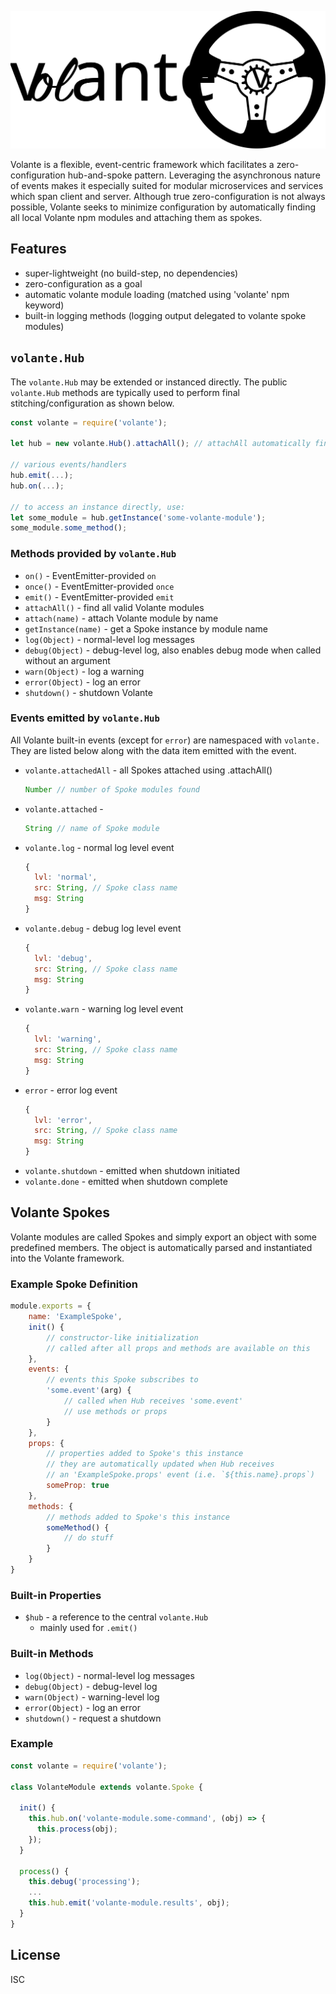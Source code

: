 ![volante](https://raw.githubusercontent.com/msmiley/msmiley.github.io/master/volante-with-text.svg?sanitize=true)

Volante is a flexible, event-centric framework which facilitates a zero-configuration hub-and-spoke pattern. Leveraging the asynchronous nature of events makes it especially suited for modular microservices and services which span client and server. Although true zero-configuration is not always possible, Volante seeks to minimize configuration by automatically finding all local Volante npm modules and attaching them as spokes.

## Features

- super-lightweight (no build-step, no dependencies)
- zero-configuration as a goal
- automatic volante module loading (matched using 'volante' npm keyword)
- built-in logging methods (logging output delegated to volante spoke modules)

## `volante.Hub`

The `volante.Hub` may be extended or instanced directly. The public `volante.Hub` methods are typically used to perform final stitching/configuration as shown below.

```js
const volante = require('volante');

let hub = new volante.Hub().attachAll(); // attachAll automatically finds all local Volante modules

// various events/handlers
hub.emit(...);
hub.on(...);

// to access an instance directly, use:
let some_module = hub.getInstance('some-volante-module');
some_module.some_method();

```

### Methods provided by `volante.Hub`

- `on()` - EventEmitter-provided `on`
- `once()` - EventEmitter-provided `once`
- `emit()` - EventEmitter-provided `emit`
- `attachAll()` - find all valid Volante modules
- `attach(name)` - attach Volante module by name
- `getInstance(name)` - get a Spoke instance by module name
- `log(Object)` - normal-level log messages
- `debug(Object)` - debug-level log, also enables debug mode when called without an argument
- `warn(Object)` - log a warning
- `error(Object)` - log an error
- `shutdown()` - shutdown Volante

### Events emitted by `volante.Hub`

All Volante built-in events (except for `error`) are namespaced with `volante.` They are listed below along with the data item emitted with the event.

- `volante.attachedAll` - all Spokes attached using .attachAll()
  ```js
  Number // number of Spoke modules found
  ```
- `volante.attached` -
  ```js
  String // name of Spoke module
  ```
- `volante.log` - normal log level event
  ```js
  {
    lvl: 'normal',
    src: String, // Spoke class name
    msg: String
  }
  ```
- `volante.debug` - debug log level event
  ```js
  {
    lvl: 'debug',
    src: String, // Spoke class name
    msg: String
  }
  ```
- `volante.warn` - warning log level event
  ```js
  {
    lvl: 'warning',
    src: String, // Spoke class name
    msg: String
  }
  ```
- `error` - error log event
  ```js
  {
    lvl: 'error',
    src: String, // Spoke class name
    msg: String
  }
  ```
- `volante.shutdown` - emitted when shutdown initiated
- `volante.done` - emitted when shutdown complete

## Volante Spokes

Volante modules are called Spokes and simply export an object with some predefined members. The object is automatically parsed and instantiated into the Volante framework.

### Example Spoke Definition

```js
module.exports = {
	name: 'ExampleSpoke',
	init() {
		// constructor-like initialization
		// called after all props and methods are available on this
	},
	events: {
		// events this Spoke subscribes to
		'some.event'(arg) {
			// called when Hub receives 'some.event'
			// use methods or props
		}
	},
	props: {
		// properties added to Spoke's this instance
		// they are automatically updated when Hub receives
		// an 'ExampleSpoke.props' event (i.e. `${this.name}.props`)
		someProp: true
	},
	methods: {
		// methods added to Spoke's this instance
		someMethod() {
			// do stuff
		}
	}
}
```

### Built-in Properties
- `$hub` - a reference to the central `volante.Hub`
  - mainly used for `.emit()`

### Built-in Methods
- `log(Object)` - normal-level log messages
- `debug(Object)` - debug-level log
- `warn(Object)` - warning-level log
- `error(Object)` - log an error
- `shutdown()` - request a shutdown

### Example

```js
const volante = require('volante');

class VolanteModule extends volante.Spoke {

  init() {
    this.hub.on('volante-module.some-command', (obj) => {
      this.process(obj);
    });
  }

  process() {
    this.debug('processing');
    ...
    this.hub.emit('volante-module.results', obj);
  }
}
```


## License

ISC